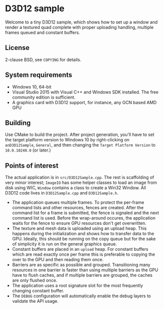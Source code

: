 D3D12 sample
============

Welcome to a tiny D3D12 sample, which shows how to set up a window and render a textured quad complete with proper uploading handling, multiple frames queued and constant buffers.

License
-------

2-clause BSD, see `COPYING` for details.

System requirements
-------------------

* Windows 10, 64-bit
* Visual Studio 2015 with Visual C++ and Windows SDK installed. The free community edition is sufficient.
* A graphics card with D3D12 support, for instance, any GCN based AMD GPU

Building
--------

Use CMake to build the project. After project generation, you'll have to set the target platform version to Windows 10 by right-clicking on `anD3D12Sample`, `General`, and then changing the `Target Platform Version` to `10.0.10240.0` (or later.)

Points of interest
------------------

The actual application is in `src/D3D12Sample.cpp`. The rest is scaffolding of very minor interest; `ImageIO` has some helper classes to load an image from disk using WIC, `Window` contains a class to create a Win32 Window. All D3D12 code lives in `D3D12Sample.cpp` and `D3D12Sample.h`.

* The application queues multiple frames. To protect the per-frame command lists and other resources, fences are created. After the command list for a frame is submitted, the fence is signaled and the next command list is used. Before the wrap-around occures, the application waits for the fence to ensure GPU resources don't get overwritten.
* The texture and mesh data is uploaded using an upload heap. This happens during the initialization and shows how to transfer data to the GPU. Ideally, this should be running on the copy queue but for the sake of simplicity it is run on the general graphics queue.
* Constant buffers are placed in an `upload` heap. For constant buffers which are read exactly once per frame this is preferable to copying the over to the GPU and then reading them once.
* Barriers are as specific as possible and grouped. Transitioning many resources in one barrier is faster than using multiple barriers as the GPU have to flush caches, and if multiple barriers are grouped, the caches are only flushed once.
* The application uses a root signature slot for the most frequently changing constant buffer.
* The `DEBUG` configuration will automatically enable the debug layers to validate the API usage.
